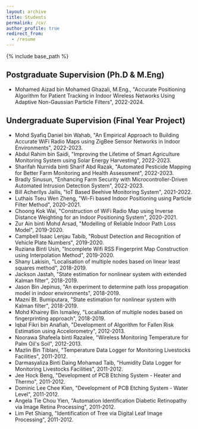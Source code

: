 ```yaml
---
layout: archive
title: Students
permalink: /cv/
author_profile: true
redirect_from:
  - /resume
---
```


{% include base_path %}

## Postgraduate Supervision (Ph.D & M.Eng)

* Mohamed Aizad bin Mohamed Ghazali, M.Eng., "Accurate Positioning Algorithm for Patient Tracking in Indoor Wireless Networks Using Adaptive Non-Gaussian Particle Filters", 2022-2024.

## Undergraduate Supervision (Final Year Project)

* Mohd Syafiq Daniel bin Wahab, "An Empirical Approach to Building Accurate WiFi Radio Maps using ZigBee Sensor Networks in Indoor Environments", 2022-2023.
* Abdul Rahim bin Saidi, "Improving the Lifetime of Smart Agriculture Monitoring System using Solar Energy Harvesting", 2022-2023.
* Sharifah Nurnida binti Sharif Abd Razak, "Automated Pesticide Mapping for Better Farm Monitoring and Health Assessment", 2022-2023.
* Bradly Sinusun, "Enhancing Farm Security with Microcontroller-Driven Automated Intrusion Detection System", 2022-2023.
* Bill Acherllys Jailis, "IoT Based Beehive Monitoring System", 2021-2022.
* Luthais Tseu Wen Zheng, "Wi-Fi based Indoor Positioning using Particle Filter Method", 2020-2021.
* Choong Kok Wai, "Construction of WiFi Radio Map using Inverse Distance Weighting for an Indoor Positioning System", 2020-2021.
* Zur Ain binti Mohd Arsad, "Modelling of Reliable Indoor Path Loss Model", 2019-2020.
* Campbell Isaac Lenjau Tabib, "Robust Detection and Recognition of Vehicle Plate Numbers", 2019-2020.
* Ruziana Binti Usin, "Incomplete Wifi RSS Fingerprint Map Construction using Interpolation Method", 2019-2020.
* Shany Lakisin, "Localisation of multiple nodes based on linear least squares method", 2018-2019.
* Jackson Jastah, "State estimation for nonlinear system with extended Kalman filter", 2018-2019.
* Jason Bin Jepinus, "An experiment to determine path loss propagation model in indoor environments", 2018-2019.
* Mazni Bt. Bumiputara, "State estimation for nonlinear system with Kalman filter", 2018-2019.
* Mohd Khairey Bin Ismailey, "Localisation of multiple nodes based on fingerprinting approach", 2018-2019.
* Iqbal Fikri bin Anafiah, "Development of Algorithm for Fallen Risk Estimation using Accelorometry", 2012-2013.
* Noorawa Shafeela binti Razalee, "Wireless Monitoring Temperature for Palm Oil's Soil", 2012-2013.
* Mazlin Bin Tiblani, "Temperature Data Logger for Monitoring Livestocks Facilities", 2011-2012.
* Darmasyaliza Binti Daing Mohamad Taib, "Humidity Data Logger for Monitoring Livestocks Facilities", 2011-2012.
* Jee Hock Beng, "Development of PCB Etching System - Heater and Thermo", 2011-2012.
* Dominic Lee Chee Kien, "Development of PCB Etching System - Water Level", 2011-2012.
* Angela Tie Chou Yien, "Automation Identification Diabetic Retinopathy via Image Retina Processing", 2011-2012.
* Lim Pet Shiang, "Identification of Tree via Digital Leaf Image Processing", 2011-2012.
